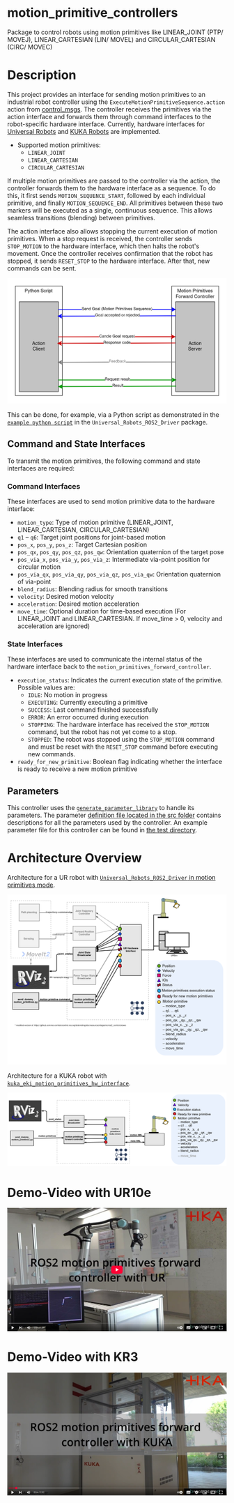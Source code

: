 motion_primitive_controllers
==========================================

Package to control robots using motion primitives like LINEAR_JOINT (PTP/ MOVEJ), LINEAR_CARTESIAN (LIN/ MOVEL) and CIRCULAR_CARTESIAN (CIRC/ MOVEC)

# Description
This project provides an interface for sending motion primitives to an industrial robot controller using the `ExecuteMotionPrimitiveSequence.action` action from [control_msgs](https://github.com/ros-controls/control_msgs/blob/motion_primitives/control_msgs/action/ExecuteMotionPrimitiveSequence.action). The controller receives the primitives via the action interface and forwards them through command interfaces to the robot-specific hardware interface. Currently, hardware interfaces for [Universal Robots](https://github.com/UniversalRobots/Universal_Robots_ROS2_Driver) and [KUKA Robots](https://github.com/b-robotized-forks/kuka_experimental/tree/motion_primitive_kuka_driver) are implemented.

- Supported motion primitives:
  - `LINEAR_JOINT`
  - `LINEAR_CARTESIAN`
  - `CIRCULAR_CARTESIAN`

If multiple motion primitives are passed to the controller via the action, the controller forwards them to the hardware interface as a sequence. To do this, it first sends `MOTION_SEQUENCE_START`, followed by each individual primitive, and finally `MOTION_SEQUENCE_END`. All primitives between these two markers will be executed as a single, continuous sequence. This allows seamless transitions (blending) between primitives.

The action interface also allows stopping the current execution of motion primitives. When a stop request is received, the controller sends `STOP_MOTION` to the hardware interface, which then halts the robot's movement. Once the controller receives confirmation that the robot has stopped, it sends `RESET_STOP` to the hardware interface. After that, new commands can be sent.

![Action Image](doc/Moprim_Controller_ExecuteMotion_Action.drawio.png)

This can be done, for example, via a Python script as demonstrated in the [`example python script`](https://github.com/UniversalRobots/Universal_Robots_ROS2_Driver/blob/main/ur_robot_driver/examples/send_dummy_motion_primitives_ur10e.py) in the `Universal_Robots_ROS2_Driver` package.

## Command and State Interfaces
To transmit the motion primitives, the following command and state interfaces are required:

### Command Interfaces
These interfaces are used to send motion primitive data to the hardware interface:
- `motion_type`: Type of motion primitive (LINEAR_JOINT, LINEAR_CARTESIAN, CIRCULAR_CARTESIAN)
- `q1` – `q6`: Target joint positions for joint-based motion
- `pos_x`, `pos_y`, `pos_z`: Target Cartesian position
- `pos_qx`, `pos_qy`, `pos_qz`, `pos_qw`: Orientation quaternion of the target pose
- `pos_via_x`, `pos_via_y`, `pos_via_z`: Intermediate via-point position for circular motion
- `pos_via_qx`, `pos_via_qy`, `pos_via_qz`, `pos_via_qw`: Orientation quaternion of via-point
- `blend_radius`: Blending radius for smooth transitions
- `velocity`: Desired motion velocity
- `acceleration`: Desired motion acceleration
- `move_time`: Optional duration for time-based execution (For LINEAR_JOINT and LINEAR_CARTESIAN. If move_time > 0, velocity and acceleration are ignored)

### State Interfaces
These interfaces are used to communicate the internal status of the hardware interface back to the `motion_primitives_forward_controller`.
- `execution_status`: Indicates the current execution state of the primitive. Possible values are:
  - `IDLE`: No motion in progress
  - `EXECUTING`: Currently executing a primitive
  - `SUCCESS`: Last command finished successfully
  - `ERROR`: An error occurred during execution
  - `STOPPING`: The hardware interface has received the `STOP_MOTION` command, but the robot has not yet come to a stop.
  - `STOPPED`: The robot was stopped using the `STOP_MOTION` command and must be reset with the `RESET_STOP` command before executing new commands.
- `ready_for_new_primitive`: Boolean flag indicating whether the interface is ready to receive a new motion primitive


 ## Parameters
 This controller uses the [`generate_parameter_library`](https://github.com/PickNikRobotics/generate_parameter_library) to handle its parameters. The parameter [definition file located in the src folder](https://github.com/ros-controls/ros2_controllers/blob/master/motion_primitives_forward_controller/src/motion_primitives_forward_controller.yaml) contains descriptions for all the parameters used by the controller.
 An example parameter file for this controller can be found in [the test directory](https://github.com/ros-controls/ros2_controllers/blob/master/motion_primitives_forward_controller/test/motion_primitives_forward_controller_params.yaml).


# Architecture Overview
Architecture for a UR robot with [`Universal_Robots_ROS2_Driver` in motion primitives mode](https://github.com/UniversalRobots/Universal_Robots_ROS2_Driver).

![UR Robot Architecture](doc/ros2_control_motion_primitives_ur.drawio.png)

Architecture for a KUKA robot with [`kuka_eki_motion_primitives_hw_interface`](https://github.com/b-robotized-forks/kuka_experimental/tree/motion_primitive_kuka_driver/kuka_eki_motion_primitives_hw_interface).

![KUKA Robot Architecture](doc/ros2_control_motion_primitives_kuka.drawio.png)

# Demo-Video with UR10e
[![UR demo video](doc/moprim_forward_controller_ur_demo_thumbnail.png)](https://youtu.be/SKz6LFvJmhQ)

# Demo-Video with KR3
[![KUKA demo video](doc/moprim_forward_controller_kuka_demo_thumbnail.png)](https://youtu.be/_BWCO36j9bg)
